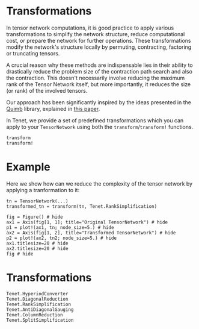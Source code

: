 # Transformations

In tensor network computations, it is good practice to apply various transformations to simplify the network structure, reduce computational cost, or prepare the network for further operations. These transformations modify the network's structure locally by permuting, contracting, factoring or truncating tensors.

A crucial reason why these methods are indispensable lies in their ability to drastically reduce the problem size of the contraction path search and also the contraction. This doesn't necessarily involve reducing the maximum rank of the Tensor Network itself, but more importantly, it reduces the size (or rank) of the involved tensors.

Our approach has been significantly inspired by the ideas presented in the [Quimb](https://quimb.readthedocs.io/) library, explained in [this paper](https://arxiv.org/pdf/2002.01935.pdf).

In Tenet, we provide a set of predefined transformations which you can apply to your `TensorNetwork` using both the `transform`/`transform!` functions.

```@docs
transform
transform!
```

# Example
Here we show how can we reduce the complexity of the tensor network by applying a tranformation to it:
```@example
tn = TensorNetwork(...)
transformed_tn = transform(tn, Tenet.RankSimplification)

fig = Figure() # hide
ax1 = Axis(fig[1, 1]; title="Original TensorNetwork") # hide
p1 = plot!(ax1, tn; node_size=5.) # hide
ax2 = Axis(fig[1, 2], title="Transformed TensorNetwork") # hide
p2 = plot!(ax2, tn2; node_size=5.) # hide
ax1.titlesize=20 # hide
ax2.titlesize=20 # hide
fig # hide
```

# Transformations

```@docs
Tenet.HyperindConverter
Tenet.DiagonalReduction
Tenet.RankSimplification
Tenet.AntiDiagonalGauging
Tenet.ColumnReduction
Tenet.SplitSimplification
```